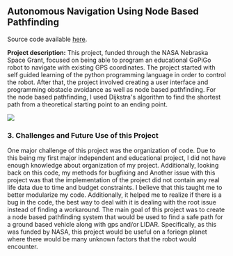 ## Autonomous Navigation Using Node Based Pathfinding

Source code available [here](https://github.com/danielsmith1313/nasa-ne-2019).

**Project description:** This project, funded through the NASA Nebraska Space Grant, focused on being able to program an educational GoPiGo robot
to navigate with existing GPS coordinates. The project started with self guided learning of the python programming language in order to control the
robot. After that, the project involved creating a user interface and programming obstacle avoidance as well as node based pathfinding. For the node
based pathfinding, I used Dijkstra's algorithm to find the shortest path from a theoretical starting point to an ending point.

<img src="images/dummy_thumbnail.jpg?raw=true"/>

### 3. Challenges and Future Use of this Project

One major challenge of this project was the organization of code. Due to this being my first major independent and educational project, I did not have enough knowledge about organization of my project. Additionally, looking back on this code, my methods for bugfixing and  Another issue with this project was that the implementation of the project did not contain any real life data due to time and budget constraints. I believe that this taught me to better modularize my code. Additionally, it helped me to realize if there is a bug in the code, the best way to deal with it is dealing with the root issue instead of finding a workaround. The main goal of this project was to create a node based pathfinding system that would be used to find a safe path for a ground based vehicle along with gps and/or LIDAR. Specifically, as this was funded by NASA, this project would be useful on a foriegn planet where there would be many unknown factors that the robot would encounter.


